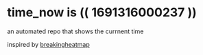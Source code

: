 # time_now is (( 1691316000237 ))

an automated repo that shows the currnent time

inspired by [breakingheatmap](https://github.com/breakingheatmap/breakingheatmap)